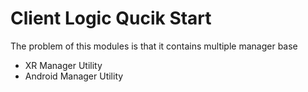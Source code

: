 # Client Logic Qucik Start

The problem of this modules is that it contains multiple manager base

* XR Manager Utility
* Android Manager Utility